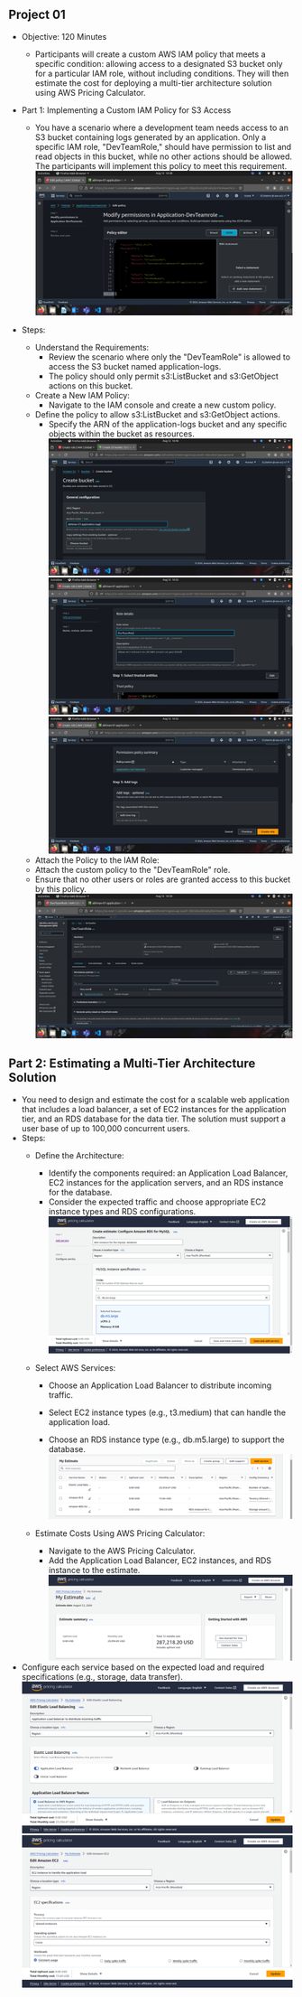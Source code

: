 ## Project 01

- Objective: 120 Minutes
    - Participants will create a custom AWS IAM policy that meets a specific condition: allowing access to a designated S3 bucket only for a particular IAM role, without including conditions. They will then estimate the cost for deploying a multi-tier architecture solution using AWS Pricing Calculator.
- Part 1: Implementing a Custom IAM Policy for S3 Access

    - You have a scenario where a development team needs access to an S3 bucket containing logs generated by an application. Only a specific IAM role, "DevTeamRole," should have permission to list and read objects in this bucket, while no other actions should be allowed. The participants will implement this policy to meet this requirement.
![alt text](11.png)
- Steps:
    - Understand the Requirements:
        - Review the scenario where only the "DevTeamRole" is allowed to access the S3 bucket named application-logs.
        - The policy should only permit s3:ListBucket and s3:GetObject actions on this bucket.
    - Create a New IAM Policy:
        -   Navigate to the IAM console and create a new custom policy.
    - Define the policy to allow s3:ListBucket and s3:GetObject actions.
        - Specify the ARN of the application-logs bucket and any specific objects within the bucket as resources.
 ![alt text](12.png)       
 ![alt text](13.png)
 ![alt text](14.png)
    - Attach the Policy to the IAM Role:
    - Attach the custom policy to the "DevTeamRole" role.
    - Ensure that no other users or roles are granted access to this bucket by this policy.
![alt text](15.png)

## Part 2: Estimating a Multi-Tier Architecture Solution

- You need to design and estimate the cost for a scalable web application that includes a load balancer, a set of EC2 instances for the application tier, and an RDS database for the data tier. The solution must support a user base of up to 100,000 concurrent users.
- Steps:
    - Define the Architecture:
        - Identify the components required: an Application Load Balancer, EC2 instances for the application servers, and an RDS instance for the database.
        - Consider the expected traffic and choose appropriate EC2 instance types and RDS configurations.
        ![alt text](21.png)
    - Select AWS Services:
        - Choose an Application Load Balancer to distribute incoming traffic.
        - Select EC2 instance types (e.g., t3.medium) that can handle the application load.

        - Choose an RDS instance type (e.g., db.m5.large) to support the database.
        ![alt text](22.png)

    - Estimate Costs Using AWS Pricing Calculator:
        - Navigate to the AWS Pricing Calculator.
        - Add the Application Load Balancer, EC2 instances, and RDS instance to the estimate.
        ![alt text](23.png)
- Configure each service based on the expected load and required specifications (e.g., storage, data transfer).
![alt text](24.png)
![alt text](25.png)